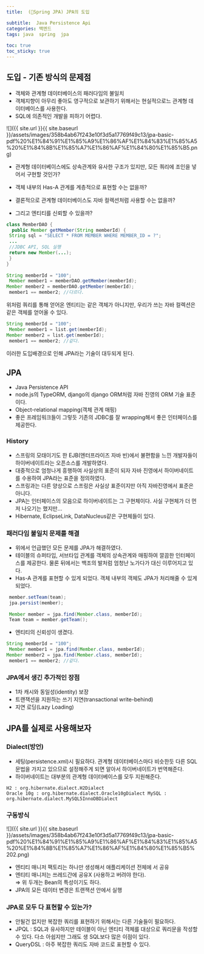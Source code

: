 ```yaml
---
title:  (🍃Spring JPA) JPA의 도입

subtitle:  Java Persistence Api
categories: 백엔드 
tags: java  spring  jpa
 
toc: true
toc_sticky: true
---
```


  
## 도입 - 기존 방식의 문제점  
- 객체와 관계형 데이터베이스의 패러다임의 불일치  
- 객체지향이 아무리 좋아도 영구적으로 보관하기 위해서는 현실적으로느 관계형 데이터베이스를 사용한다.  
- SQL에 의존적인 개발을 피하기 어렵다.  
  
  
![]({{ site.url }}{{ site.baseurl }}/assets/images/358b4ab67f243e10f3d5a17769f49c13/jpa-basic-pdf%20%E1%84%91%E1%85%A9%E1%86%AF%E1%84%83%E1%85%A5%20%E1%84%8B%E1%85%A7%E1%86%AF%E1%84%80%E1%85%B5.png)  
- 관계형 데이터베이스에도 상속관계와 유사한 구조가 있지만, 모든 쿼리에 조인을 넣어서 구현할 것인가?  
- 객체 내부의 Has-A 관계를 계층적으로 표현할 수는 없을까?  
- 결론적으로 관계형 데이터베이스도 자바 컬렉션처럼 사용할 수는 없을까?  
  
- 그리고 엔티티를 신뢰할 수 있을까?  
```java  
class MemberDAO {  
  public Member getMember(String memberId) {  
 String sql = "SELECT * FROM MEMBER WHERE MEMBER_ID = ?";  
 ...  
 //JDBC API, SQL 실행  
 return new Member(...);  
 }  
}  
  
String memberId = "100";  
 Member member1 = memberDAO.getMember(memberId);  
Member member2 = memberDAO.getMember(memberId);  
 member1 == member2; //다르다.   
```  
  
위처럼 쿼리를 통해 얻어온 엔티티는 같은 객체가 아니지만, 우리가 쓰는 자바 컬렉션은 같은 객체를 얻어올 수 있다.  
  
```java  
String memberId = "100";  
 Member member1 = list.get(memberId);  
Member member2 = list.get(memberId);  
 member1 == member2; //같다.  
```  
  
이러한 도입배경으로 인해 JPA라는 기술이 대두되게 된다.  
  
  
## JPA  
- Java Persistence API  
- node.js의 TypeORM, django의 django ORM처럼 자바 진영의 ORM 기술 표준이다.  
- Object-relational mapping(객체 관계 매핑)  
- 좋은 프레임워크들이 그렇듯 기존의 JDBC를 잘 wrapping해서 좋은 인터페이스를 제공한다.  
  
### History  
- 스프링의 모태이기도 한 EJB(엔터프라이즈 자바 빈)에서 불편함을 느낀 개발자들이 하이버네이트라는 오픈소스를 개발하였다.  
- 대중적으로 엄청나게 흥행하여 사실상의 표준이 되자 자바 진영에서 하이버네이트를 수용하여 JPA라는 표준을 정의하였다.  
- 스프링과는 다른 양상으로 스프링은 사실상 표준이지만 아직 자바진영에서 표준은 아니다.  
- JPA는 인터페이스의 모음으로 하이버네이트는 그 구현체이다. 사실 구현체가 더 먼저 나오기는 했지만…  
- Hibernate, EclipseLink, DataNucleus같은 구현체들이 있다.  
  
### 패러다임 불일치 문제를 해결  
- 위에서 언급했던 모든 문제를 JPA가 해결하였다.  
- 테이블의 슈퍼타입, 서브타입 관계를 객체의 상속관계와 매핑하여 깔끔한 인터페이스를 제공한다. 물론 뒤에서는 백조의 발처럼 엄청난 노가다가 대신 이루어지고 있다.  
- Has-A 관계를 표현할 수 있게 되었다. 객체 내부의 객체도 JPA가 처리해줄 수 있게 되었다.  
```java  
 member.setTeam(team);  
 jpa.persist(member);  
   
 Member member = jpa.find(Member.class, memberId);  
 Team team = member.getTeam();  
```  
  
- 엔티티의 신뢰성이 생겼다.  
```java  
String memberId = "100";  
 Member member1 = jpa.find(Member.class, memberId);  
Member member2 = jpa.find(Member.class, memberId);  
 member1 == member2; //같다.  
```  
  
  
### JPA에서 생긴 추가적인 장점  
- 1차 캐시와 동일성(identity) 보장  
- 트랜잭션을 지원하는 쓰기 지연(transactional write-behind)   
- 지연 로딩(Lazy Loading)  
  
  
  
## JPA를 실제로 사용해보자  
  
### Dialect(방언)  
- 세팅(persistence.xml)시 필요하다. 관계형 데이터베이스마다 비슷한듯 다른 SQL 문법을 가지고 있으므로 설정해주게 되면 알아서 하이버네이트가 번역해준다.  
- 하이버네이트는 대부분의 관계형 데이터베이스를 모두 지원해준다.  
```  
H2 : org.hibernate.dialect.H2Dialect  
Oracle 10g : org.hibernate.dialect.Oracle10gDialect MySQL : org.hibernate.dialect.MySQL5InnoDBDialect  
```  
  
### 구동방식  
![]({{ site.url }}{{ site.baseurl }}/assets/images/358b4ab67f243e10f3d5a17769f49c13/jpa-basic-pdf%20%E1%84%91%E1%85%A9%E1%86%AF%E1%84%83%E1%85%A5%20%E1%84%8B%E1%85%A7%E1%86%AF%E1%84%80%E1%85%B5%202.png)  
  
- 엔티티 매니저 팩토리는 하나만 생성해서 애플리케이션 전체에 서 공유  
- 엔티티 매니저는 쓰레드간에 공유X (사용하고 버려야 한다).  
=> 위 두개는 Bean의 특성이기도 하다.  
- JPA의 모든 데이터 변경은 트랜잭션 안에서 실행  
  
### JPA로 모두 다 표현할 수 있는가?  
- 안될건 없지만 복잡한 쿼리를 표현하기 위해서는 다른 기술들이 필요하다.  
- JPQL : SQL과 유사하지만 테이블이 아닌 엔티티 객체를 대상으로 쿼리문을 작성할 수 있다. 다소 아쉽지만 그래도 생 SQL보다 많은 이점이 있다.  
- QueryDSL : 아주 복잡한 쿼리도 자바 코드로 표현할 수 있다.  
